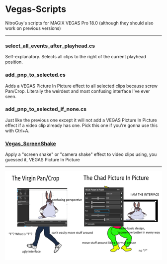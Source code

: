 # Vegas-Scripts
NitroGuy's scripts for MAGIX VEGAS Pro 18.0 (although they should also work on previous versions)

---

### select_all_events_after_playhead.cs
Self-explanatory. Selects all clips to the right of the current playhead position.

### add_pnp_to_selected.cs
Adds a VEGAS Picture In Picture effect to all selected clips because screw Pan/Crop. Literally the weirdest and most confusing interface I've ever seen.

### add_pnp_to_selected_if_none.cs
Just like the previous one except it will not add a VEGAS Picture In Picture effect if a video clip already has one. Pick this one if you're gonna use this with Ctrl+A.

### [Vegas_ScreenShake](https://github.com/NitroGuy10/Vegas_ScreenShake)
Apply a "screen shake" or "camera shake" effect to video clips using, you guessed it, VEGAS Picture In Picture

---

![the virgin Pan/Crop vs the chad Picture In Picture](rationale.png)
